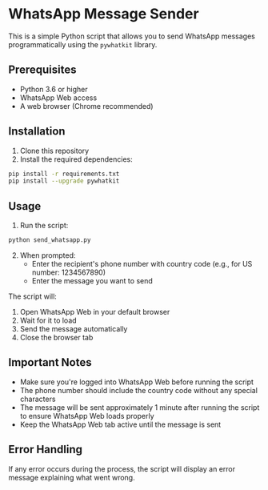 # WhatsApp Message Sender

This is a simple Python script that allows you to send WhatsApp messages programmatically using the `pywhatkit` library.

## Prerequisites

- Python 3.6 or higher
- WhatsApp Web access
- A web browser (Chrome recommended)

## Installation

1. Clone this repository
2. Install the required dependencies:
```bash
pip install -r requirements.txt
pip install --upgrade pywhatkit
```

## Usage

1. Run the script:
```bash
python send_whatsapp.py
```

2. When prompted:
   - Enter the recipient's phone number with country code (e.g., for US number: 1234567890)
   - Enter the message you want to send

The script will:
1. Open WhatsApp Web in your default browser
2. Wait for it to load
3. Send the message automatically
4. Close the browser tab

## Important Notes

- Make sure you're logged into WhatsApp Web before running the script
- The phone number should include the country code without any special characters
- The message will be sent approximately 1 minute after running the script to ensure WhatsApp Web loads properly
- Keep the WhatsApp Web tab active until the message is sent

## Error Handling

If any error occurs during the process, the script will display an error message explaining what went wrong.
